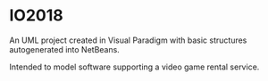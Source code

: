 # IO2018
An UML project created in Visual Paradigm with basic structures autogenerated into NetBeans.

Intended to model software supporting a video game rental service.
